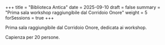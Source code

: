 +++
title = "Biblioteca Antica"
date = 2025-09-10
draft = false
summary = "Prima sala workshop raggiungibile dal Corridoio Onore"
weight = 5
forSessions = true
+++

Prima sala raggiungibile dal Corridoio Onore, dedicata ai workshop.

Capienza per 20 persone.
